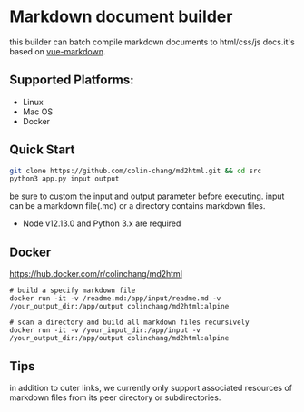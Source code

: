 # Markdown document builder

this builder can batch compile markdown documents to html/css/js docs.it's based on [vue-markdown](https://github.com/miaolz123/vue-markdown).

## Supported Platforms:
* Linux
* Mac OS
* Docker

## Quick Start
```sh
git clone https://github.com/colin-chang/md2html.git && cd src
python3 app.py input output
```
be sure to custom the input and output parameter before executing. input can be a markdown file(.md) or a directory contains markdown files.

* Node v12.13.0 and Python 3.x are required


## Docker

https://hub.docker.com/r/colinchang/md2html

```
# build a specify markdown file
docker run -it -v /readme.md:/app/input/readme.md -v /your_output_dir:/app/output colinchang/md2html:alpine

# scan a directory and build all markdown files recursively 
docker run -it -v /your_input_dir:/app/input -v /your_output_dir:/app/output colinchang/md2html:alpine
```

## Tips
in addition to outer links, we currently only support associated resources of markdown files from its peer directory or subdirectories.
